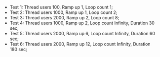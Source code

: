 - Test 1: Thread users 100, Ramp up 1, Loop count 1;
- Test 2: Thread users 1000, Ramp up 1, Loop count 2;
- Test 3: Thread users 2000, Ramp up 2, Loop count 8;
- Test 4: Thread users 1000, Ramp up 2, Loop count Infinity, Duration 30 sec;
- Test 5: Thread users 2000, Ramp up 6, Loop count Infinity, Duration 60 sec;
- Test 6: Thread users 2000, Ramp up 12, Loop count Infinity, Duration 180 sec;
